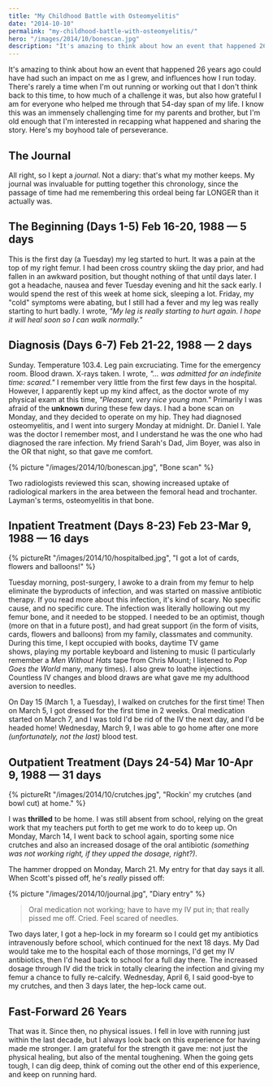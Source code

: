 ```yaml
---
title: "My Childhood Battle with Osteomyelitis"
date: "2014-10-10"
permalink: "my-childhood-battle-with-osteomyelitis/"
hero: "/images/2014/10/bonescan.jpg"
description: "It's amazing to think about how an event that happened 26 years ago could have had such an impact on me as I grew, and influences how I run today. Here's my boyhood tale of perseverance."
---
```


It's amazing to think about how an event that happened 26 years ago could have had such an impact on me as I grew, and influences how I run today. There's rarely a time when I'm out running or working out that I don't think back to this time, to how much of a challenge it was, but also how grateful I am for everyone who helped me through that 54-day span of my life. I know this was an immensely challenging time for my parents and brother, but I'm old enough that I'm interested in recapping what happened and sharing the story. Here's my boyhood tale of perseverance.

## The Journal

All right, so I kept a _journal_. Not a diary: that's what my mother keeps. My journal was invaluable for putting together this chronology, since the passage of time had me remembering this ordeal being far LONGER than it actually was.

## The Beginning (Days 1-5) Feb 16-20, 1988 — 5 days

This is the first day (a Tuesday) my leg started to hurt. It was a pain at the top of my right femur. I had been cross country skiing the day prior, and had fallen in an awkward position, but thought nothing of that until days later. I got a headache, nausea and fever Tuesday evening and hit the sack early. I would spend the rest of this week at home sick, sleeping a lot. Friday, my "cold" symptoms were abating, but I still had a fever and my leg was really starting to hurt badly. I wrote, _"My leg is really starting to hurt again. I hope it will heal soon so I can walk normally."_

## Diagnosis (Days 6-7) Feb 21-22, 1988 — 2 days

Sunday. Temperature 103.4. Leg pain excruciating. Time for the emergency room. Blood drawn. X-rays taken. I wrote, _"... was admitted for an indefinite time: scared."_ I remember very little from the first few days in the hospital. However, I apparently kept up my kind affect, as the doctor wrote of my physical exam at this time, _"Pleasant, very nice young man."_ Primarily I was afraid of the **unknown** during these few days. I had a bone scan on Monday, and they decided to operate on my hip. They had diagnosed osteomyelitis, and I went into surgery Monday at midnight. Dr. Daniel I. Yale was the doctor I remember most, and I understand he was the one who had diagnosed the rare infection. My friend Sarah's Dad, Jim Boyer, was also in the OR that night, so that gave me comfort.

{% picture "/images/2014/10/bonescan.jpg", "Bone scan" %}

Two radiologists reviewed this scan, showing increased uptake of radiological markers in the area between the femoral head and trochanter. Layman's terms, osteomyelitis in that bone.

## Inpatient Treatment (Days 8-23) Feb 23-Mar 9, 1988 — 16 days

{% pictureRt "/images/2014/10/hospitalbed.jpg", "I got a lot of cards, flowers and balloons!" %}

Tuesday morning, post-surgery, I awoke to a drain from my femur to help eliminate the byproducts of infection, and was started on massive antibiotic therapy. If you read more about this infection, it's kind of scary. No specific cause, and no specific cure. The infection was literally hollowing out my femur bone, and it needed to be stopped. I needed to be an optimist, though (more on that in a future post), and had great support (in the form of visits, cards, flowers and balloons) from my family, classmates and community. During this time, I kept occupied with books, daytime TV game shows, playing my portable keyboard and listening to music (I particularly remember a _Men Without Hats_ tape from Chris Mount; I listened to _Pop Goes the World_ many, many times). I also grew to loathe injections. Countless IV changes and blood draws are what gave me my adulthood aversion to needles.

On Day 15 (March 1, a Tuesday), I walked on crutches for the first time! Then on March 5, I got dressed for the first time in 2 weeks. Oral medication started on March 7, and I was told I'd be rid of the IV the next day, and I'd be headed home! Wednesday, March 9, I was able to go home after one more _(unfortunately, not the last)_ blood test.

## Outpatient Treatment (Days 24-54) Mar 10-Apr 9, 1988 — 31 days

{% pictureRt "/images/2014/10/crutches.jpg", "Rockin' my crutches (and bowl cut) at home." %}

I was **thrilled** to be home. I was still absent from school, relying on the great work that my teachers put forth to get me work to do to keep up. On Monday, March 14, I went back to school again, sporting some nice crutches and also an increased dosage of the oral antibiotic _(something was not working right, if they upped the dosage, right?)_.

The hammer dropped on Monday, March 21. My entry for that day says it all. When Scott's pissed off, he's _really_ pissed off:

{% picture "/images/2014/10/journal.jpg", "Diary entry" %}

<blockquote>Oral medication not working; have to have my IV put in; that really pissed me off. Cried. Feel scared of needles.</blockquote>

Two days later, I got a hep-lock in my forearm so I could get my antibiotics intravenously before school, which continued for the next 18 days. My Dad would take me to the hospital each of those mornings, I'd get my IV antibiotics, then I'd head back to school for a full day there. The increased dosage through IV did the trick in totally clearing the infection and giving my femur a chance to fully re-calcify. Wednesday, April 6, I said good-bye to my crutches, and then 3 days later, the hep-lock came out.

## Fast-Forward 26 Years

That was it. Since then, no physical issues. I fell in love with running just within the last decade, but I always look back on this experience for having made me stronger. I am grateful for the strength it gave me: not just the physical healing, but also of the mental toughening. When the going gets tough, I can dig deep, think of coming out the other end of this experience, and keep on running hard.
